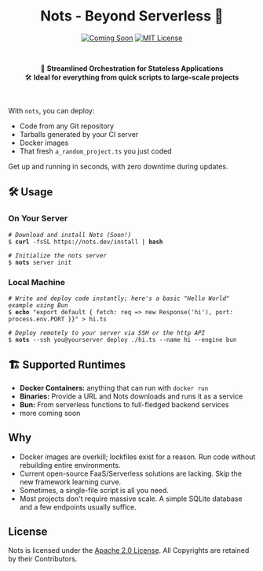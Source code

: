 <h1 align="center"> Nots - Beyond Serverless 🌟</h1>

<p align="center">
  <a href="https://github.com/yourrepo/nots"><img src="https://img.shields.io/badge/Status-Coming%20Soon-yellow.svg" alt="Coming Soon"></a>
  <a href="https://opensource.org/licenses/MIT"><img src="https://img.shields.io/badge/License-MIT-green.svg" alt="MIT License"></a>
</p>

<br>

<p align="center">
    🚀 <strong>Streamlined Orchestration for Stateless Applications</strong><br>
    🛠 <strong>Ideal for everything from quick scripts to large-scale projects</strong>
</p>

<br>

With `nots`, you can deploy:
- Code from any Git repository
- Tarballs generated by your CI server
- Docker images
- That fresh `a_random_project.ts` you just coded

Get up and running in seconds, with zero downtime during updates.

## 🛠 Usage
### On Your Server
<pre><code><i># Download and install Nots (Soon!)</i>
$ <b>curl</b> -fsSL https://nots.dev/install | <b>bash</b>

<i># Initialize the nots server</i>
$ <b>nots</b> server init
</code></pre>

### Local Machine
<pre><code><i># Write and deploy code instantly; here's a basic "Hello World" example using Bun</i>
$ <b>echo</b> "export default { fetch: req => new Response('hi'), port: process.env.PORT }}" > hi.ts

<i># Deploy remotely to your server via SSH or the http API</i>
$ <b>nots</b> --ssh you@yourserver deploy ./hi.ts --name hi --engine bun
</code></pre>

## 🏗 Supported Runtimes
- **Docker Containers:** anything that can run with `docker run`
- **Binaries:** Provide a URL and Nots downloads and runs it as a service
- **Bun:** From serverless functions to full-fledged backend services
- more coming soon

## Why
* Docker images are overkill; lockfiles exist for a reason. Run code without rebuilding entire environments.
* Current open-source FaaS/Serverless solutions are lacking. Skip the new framework learning curve.
* Sometimes, a single-file script is all you need.
* Most projects don't require massive scale. A simple SQLite database and a few endpoints usually suffice.

## License

Nots is licensed under the [Apache 2.0 License](./LICENSE). All Copyrights are retained by their Contributors.